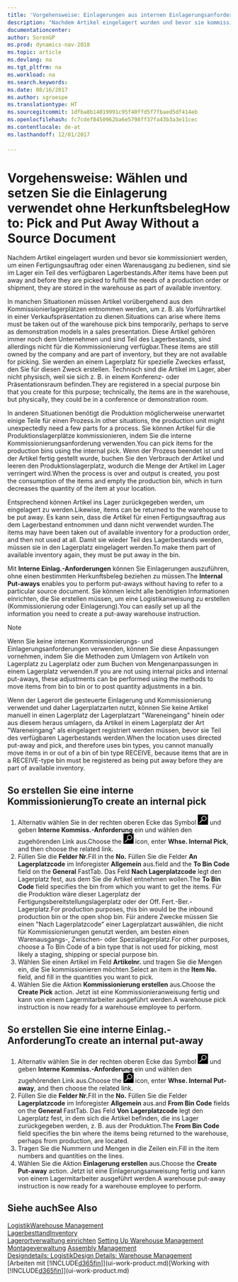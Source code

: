 ```yaml
---
title: 'Vorgehensweise: Einlagerungen aus internen Einlagerungsanforderungen erstellen'
description: "Nachdem Artikel eingelagert wurden und bevor sie kommissioniert werden, um einen Fertigungsauftrag oder einen Warenausgang zu bedienen, sind sie im Lager ein Teil des verfügbaren Lagerbestands."
documentationcenter: 
author: SorenGP
ms.prod: dynamics-nav-2018
ms.topic: article
ms.devlang: na
ms.tgt_pltfrm: na
ms.workload: na
ms.search.keywords: 
ms.date: 08/16/2017
ms.author: sgroespe
ms.translationtype: HT
ms.sourcegitcommit: 1dfba8b14019991c95f40ffd5f7fbaed5df414eb
ms.openlocfilehash: fc7cdef8450962ba6e5798ff37fa43b3a3e11cec
ms.contentlocale: de-at
ms.lasthandoff: 12/01/2017

---
```

# <a name="how-to-pick-and-put-away-without-a-source-document"></a><span data-ttu-id="72fa5-103">Vorgehensweise: Wählen und setzen Sie die Einlagerung verwendet ohne Herkunftsbeleg</span><span class="sxs-lookup"><span data-stu-id="72fa5-103">How to: Pick and Put Away Without a Source Document</span></span>
<span data-ttu-id="72fa5-104">Nachdem Artikel eingelagert wurden und bevor sie kommissioniert werden, um einen Fertigungsauftrag oder einen Warenausgang zu bedienen, sind sie im Lager ein Teil des verfügbaren Lagerbestands.</span><span class="sxs-lookup"><span data-stu-id="72fa5-104">After items have been put away and before they are picked to fulfill the needs of a production order or shipment, they are stored in the warehouse as part of available inventory.</span></span>  

<span data-ttu-id="72fa5-105">In manchen Situationen müssen Artikel vorübergehend aus den Kommissionierlagerplätzen entnommen werden, um z. B. als Vorführartikel in einer Verkaufspräsentation zu dienen.</span><span class="sxs-lookup"><span data-stu-id="72fa5-105">Situations can arise where items must be taken out of the warehouse pick bins temporarily, perhaps to serve as demonstration models in a sales presentation.</span></span> <span data-ttu-id="72fa5-106">Diese Artikel gehören immer noch dem Unternehmen und sind Teil des Lagerbestands, sind allerdings nicht für die Kommissionierung verfügbar.</span><span class="sxs-lookup"><span data-stu-id="72fa5-106">These items are still owned by the company and are part of inventory, but they are not available for picking.</span></span> <span data-ttu-id="72fa5-107">Sie werden an einem Lagerplatz für spezielle Zweckes erfasst, den Sie für diesen Zweck erstellen. Technisch sind die Artikel im Lager, aber nicht physisch, weil sie sich z. B. in einem Konferenz- oder Präsentationsraum befinden.</span><span class="sxs-lookup"><span data-stu-id="72fa5-107">They are registered in a special purpose bin that you create for this purpose; technically, the items are in the warehouse, but physically, they could be in a conference or demonstration room.</span></span>  

<span data-ttu-id="72fa5-108">In anderen Situationen benötigt die Produktion möglicherweise unerwartet einige Teile für einen Prozess.</span><span class="sxs-lookup"><span data-stu-id="72fa5-108">In other situations, the production unit might unexpectedly need a few parts for a process.</span></span> <span data-ttu-id="72fa5-109">Sie können Artikel für die Produktionslagerplätze kommissionieren, indem Sie die interne Kommissionierungsanforderung verwenden.</span><span class="sxs-lookup"><span data-stu-id="72fa5-109">You can pick items for the production bins using the internal pick.</span></span> <span data-ttu-id="72fa5-110">Wenn der Prozess beendet ist und der Artikel fertig gestellt wurde, buchen Sie den Verbrauch der Artikel und leeren den Produktionslagerplatz, wodurch die Menge der Artikel im Lager verringert wird.</span><span class="sxs-lookup"><span data-stu-id="72fa5-110">When the process is over and output is created, you post the consumption of the items and empty the production bin, which in turn decreases the quantity of the item at your location.</span></span>  

<span data-ttu-id="72fa5-111">Entsprechend können Artikel ins Lager zurückgegeben werden, um eingelagert zu werden.</span><span class="sxs-lookup"><span data-stu-id="72fa5-111">Likewise, items can be returned to the warehouse to be put away.</span></span> <span data-ttu-id="72fa5-112">Es kann sein, dass die Artikel für einen Fertigungsauftrag aus dem Lagerbestand entnommen und dann nicht verwendet wurden.</span><span class="sxs-lookup"><span data-stu-id="72fa5-112">The items may have been taken out of available inventory for a production order, and then not used at all.</span></span> <span data-ttu-id="72fa5-113">Damit sie wieder Teil des Lagerbestands werden, müssen sie in den Lagerplatz eingelagert werden.</span><span class="sxs-lookup"><span data-stu-id="72fa5-113">To make them part of available inventory again, they must be put away in the bin.</span></span>  

<span data-ttu-id="72fa5-114">Mit **Interne Einlag.-Anforderungen** können Sie Einlagerungen auszuführen, ohne einen bestimmten Herkunftsbeleg beziehen zu müssen.</span><span class="sxs-lookup"><span data-stu-id="72fa5-114">The **Internal Put-aways** enables you to perform put-aways without having to refer to a particular source document.</span></span> <span data-ttu-id="72fa5-115">Sie können leicht alle benötigten Informationen einrichten, die Sie erstellen müssen, um eine Logistikanweisung zu erstellen (Kommissionierung oder Einlagerung).</span><span class="sxs-lookup"><span data-stu-id="72fa5-115">You can easily set up all the information you need to create a put-away warehouse instruction.</span></span>  

> [!NOTE]  
>  <span data-ttu-id="72fa5-116">Wenn Sie keine internen Kommissionierungs- und Einlagerungsanforderungen verwenden, können Sie diese Anpassungen vornehmen, indem Sie die Methoden zum Umlagern von Artikeln von Lagerplatz zu Lagerplatz oder zum Buchen von Mengenanpassungen in einem Lagerplatz verwenden.</span><span class="sxs-lookup"><span data-stu-id="72fa5-116">If you are not using internal picks and internal put-aways, these adjustments can be performed using the methods to move items from bin to bin or to post quantity adjustments in a bin.</span></span>  
>   
>  <span data-ttu-id="72fa5-117">Wenn der Lagerort die gesteuerte Einlagerung und Kommissionierung verwendet und daher Lagerplatzarten nutzt, können Sie keine Artikel manuell in einen Lagerplatz der Lagerplatzart "Wareneingang" hinein oder aus diesem heraus umlagern, da Artikel in einem Lagerplatz der Art "Wareneingang" als eingelagert registriert werden müssen, bevor sie Teil des verfügbaren Lagerbestands werden.</span><span class="sxs-lookup"><span data-stu-id="72fa5-117">When the location uses directed put-away and pick, and therefore uses bin types, you cannot manually move items in or out of a bin of bin type RECEIVE, because items that are in a RECEIVE-type bin must be registered as being put away before they are part of available inventory.</span></span>  

## <a name="to-create-an-internal-pick"></a><span data-ttu-id="72fa5-118">So erstellen Sie eine interne Kommissionierung</span><span class="sxs-lookup"><span data-stu-id="72fa5-118">To create an internal pick</span></span>  
1.  <span data-ttu-id="72fa5-119">Alternativ wählen Sie in der rechten oberen Ecke das Symbol ![Nach Seite oder Bericht suchen](media/ui-search/search_small.png "Nach Seite oder Bericht suchen") und geben **Interne Kommiss.-Anforderung** ein und wählen den zugehörenden Link aus.</span><span class="sxs-lookup"><span data-stu-id="72fa5-119">Choose the ![Search for Page or Report](media/ui-search/search_small.png "Search for Page or Report icon") icon, enter **Whse. Internal Pick**, and then choose the related link.</span></span>  
2.  <span data-ttu-id="72fa5-120">Füllen Sie die **Felder Nr.**</span><span class="sxs-lookup"><span data-stu-id="72fa5-120">Fill in the **No.**</span></span> <span data-ttu-id="72fa5-121">Füllen Sie die Felder **An Lagerplatzcode** im Inforegister **Allgemein** aus.</span><span class="sxs-lookup"><span data-stu-id="72fa5-121">field and the **To Bin Code** field on the **General** FastTab.</span></span> <span data-ttu-id="72fa5-122">Das Feld **Nach Lagerplatzcode** legt den Lagerplatz fest, aus dem Sie die Artikel entnehmen wollen.</span><span class="sxs-lookup"><span data-stu-id="72fa5-122">The **To Bin Code** field specifies the bin from which you want to get the items.</span></span> <span data-ttu-id="72fa5-123">Für die Produktion wäre dieser Lagerplatz der Fertigungsbereitstellungslagerplatz oder der Off. Fert.-Ber.-Lagerplatz.</span><span class="sxs-lookup"><span data-stu-id="72fa5-123">For production purposes, this bin would be the inbound production bin or the open shop bin.</span></span> <span data-ttu-id="72fa5-124">Für andere Zwecke müssen Sie einen "Nach Lagerplatzcode" einer Lagerplatzart auswählen, die nicht für Kommissionierungen genutzt werden, am besten einen Warenausgangs-, Zwischen- oder Speziallagerplatz.</span><span class="sxs-lookup"><span data-stu-id="72fa5-124">For other purposes, choose a To Bin Code of a bin type that is not used for picking, most likely a staging, shipping or special purpose bin.</span></span>  
3.  <span data-ttu-id="72fa5-125">Wählen Sie einen Artikel im Feld **Artikelnr.** und tragen Sie die Mengen ein, die Sie kommissionieren möchten.</span><span class="sxs-lookup"><span data-stu-id="72fa5-125">Select an item in the **Item No.** field, and fill in the quantities you want to pick.</span></span>  
4. <span data-ttu-id="72fa5-126">Wählen Sie die Aktion **Kommissionierung erstellen** aus.</span><span class="sxs-lookup"><span data-stu-id="72fa5-126">Choose the **Create Pick** action.</span></span> <span data-ttu-id="72fa5-127">Jetzt ist eine Kommissionieranweisung fertig und kann von einem Lagermitarbeiter ausgeführt werden.</span><span class="sxs-lookup"><span data-stu-id="72fa5-127">A warehouse pick instruction is now ready for a warehouse employee to perform.</span></span>  

## <a name="to-create-an-internal-put-away"></a><span data-ttu-id="72fa5-128">So erstellen Sie eine interne Einlag.-Anforderung</span><span class="sxs-lookup"><span data-stu-id="72fa5-128">To create an internal put-away</span></span>  
1.  <span data-ttu-id="72fa5-129">Alternativ wählen Sie in der rechten oberen Ecke das Symbol ![Nach Seite oder Bericht suchen](media/ui-search/search_small.png "Nach Seite oder Bericht suchen") und geben **Interne Kommiss.-Anforderung** ein und wählen den zugehörenden Link aus.</span><span class="sxs-lookup"><span data-stu-id="72fa5-129">Choose the ![Search for Page or Report](media/ui-search/search_small.png "Search for Page or Report icon") icon, enter **Whse. Internal Put-away**, and then choose the related link.</span></span>  
2.  <span data-ttu-id="72fa5-130">Füllen Sie die **Felder Nr.**</span><span class="sxs-lookup"><span data-stu-id="72fa5-130">Fill in the **No.**</span></span> <span data-ttu-id="72fa5-131">Füllen Sie die Felder **Lagerplatzcode** im Inforegister **Allgemein** aus.</span><span class="sxs-lookup"><span data-stu-id="72fa5-131">and **From Bin Code** fields on the **General** FastTab.</span></span> <span data-ttu-id="72fa5-132">Das Feld **Von Lagerplatzcode** legt den Lagerplatz fest, in dem sich die Artikel befinden, die ins Lager zurückgegeben werden, z. B. aus der Produktion.</span><span class="sxs-lookup"><span data-stu-id="72fa5-132">The **From Bin Code** field specifies the bin where the items being returned to the warehouse, perhaps from production, are located.</span></span>  
3.  <span data-ttu-id="72fa5-133">Tragen Sie die Nummern und Mengen in die Zeilen ein.</span><span class="sxs-lookup"><span data-stu-id="72fa5-133">Fill in the item numbers and quantities on the lines.</span></span>  
4.  <span data-ttu-id="72fa5-134">Wählen Sie die Aktion **Einlagerung erstellen** aus.</span><span class="sxs-lookup"><span data-stu-id="72fa5-134">Choose the **Create Put-away** action.</span></span> <span data-ttu-id="72fa5-135">Jetzt ist eine Einlagerungsanweisung fertig und kann von einem Lagermitarbeiter ausgeführt werden.</span><span class="sxs-lookup"><span data-stu-id="72fa5-135">A warehouse put-away instruction is now ready for a warehouse employee to perform.</span></span>  

## <a name="see-also"></a><span data-ttu-id="72fa5-136">Siehe auch</span><span class="sxs-lookup"><span data-stu-id="72fa5-136">See Also</span></span>  
[<span data-ttu-id="72fa5-137">Logistik</span><span class="sxs-lookup"><span data-stu-id="72fa5-137">Warehouse Management</span></span>](warehouse-manage-warehouse.md)  
[<span data-ttu-id="72fa5-138">Lagerbesttand</span><span class="sxs-lookup"><span data-stu-id="72fa5-138">Inventory</span></span>](inventory-manage-inventory.md)  
<span data-ttu-id="72fa5-139">[Lagerortverwaltung einrichten](warehouse-setup-warehouse.md)   </span><span class="sxs-lookup"><span data-stu-id="72fa5-139">[Setting Up Warehouse Management](warehouse-setup-warehouse.md)   </span></span>  
<span data-ttu-id="72fa5-140">[Montageverwaltung](assembly-assemble-items.md)  </span><span class="sxs-lookup"><span data-stu-id="72fa5-140">[Assembly Management](assembly-assemble-items.md)  </span></span>  
[<span data-ttu-id="72fa5-141">Designdetails: Logistik</span><span class="sxs-lookup"><span data-stu-id="72fa5-141">Design Details: Warehouse Management</span></span>](design-details-warehouse-management.md)  
<span data-ttu-id="72fa5-142">[Arbeiten mit [!INCLUDE[d365fin](includes/d365fin_md.md)]](ui-work-product.md)</span><span class="sxs-lookup"><span data-stu-id="72fa5-142">[Working with [!INCLUDE[d365fin](includes/d365fin_md.md)]](ui-work-product.md)</span></span>

